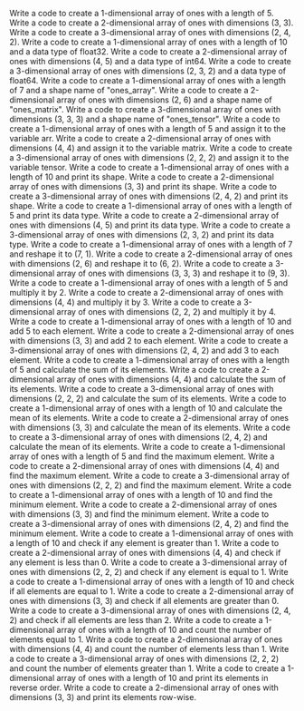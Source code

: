 Write a code to create a 1-dimensional array of ones with a length of 5.
Write a code to create a 2-dimensional array of ones with dimensions (3, 3).
Write a code to create a 3-dimensional array of ones with dimensions (2, 4, 2).
Write a code to create a 1-dimensional array of ones with a length of 10 and a data type of float32.
Write a code to create a 2-dimensional array of ones with dimensions (4, 5) and a data type of int64.
Write a code to create a 3-dimensional array of ones with dimensions (2, 3, 2) and a data type of float64.
Write a code to create a 1-dimensional array of ones with a length of 7 and a shape name of "ones_array".
Write a code to create a 2-dimensional array of ones with dimensions (2, 6) and a shape name of "ones_matrix".
Write a code to create a 3-dimensional array of ones with dimensions (3, 3, 3) and a shape name of "ones_tensor".
Write a code to create a 1-dimensional array of ones with a length of 5 and assign it to the variable arr.
Write a code to create a 2-dimensional array of ones with dimensions (4, 4) and assign it to the variable matrix.
Write a code to create a 3-dimensional array of ones with dimensions (2, 2, 2) and assign it to the variable tensor.
Write a code to create a 1-dimensional array of ones with a length of 10 and print its shape.
Write a code to create a 2-dimensional array of ones with dimensions (3, 3) and print its shape.
Write a code to create a 3-dimensional array of ones with dimensions (2, 4, 2) and print its shape.
Write a code to create a 1-dimensional array of ones with a length of 5 and print its data type.
Write a code to create a 2-dimensional array of ones with dimensions (4, 5) and print its data type.
Write a code to create a 3-dimensional array of ones with dimensions (2, 3, 2) and print its data type.
Write a code to create a 1-dimensional array of ones with a length of 7 and reshape it to (7, 1).
Write a code to create a 2-dimensional array of ones with dimensions (2, 6) and reshape it to (6, 2).
Write a code to create a 3-dimensional array of ones with dimensions (3, 3, 3) and reshape it to (9, 3).
Write a code to create a 1-dimensional array of ones with a length of 5 and multiply it by 2.
Write a code to create a 2-dimensional array of ones with dimensions (4, 4) and multiply it by 3.
Write a code to create a 3-dimensional array of ones with dimensions (2, 2, 2) and multiply it by 4.
Write a code to create a 1-dimensional array of ones with a length of 10 and add 5 to each element.
Write a code to create a 2-dimensional array of ones with dimensions (3, 3) and add 2 to each element.
Write a code to create a 3-dimensional array of ones with dimensions (2, 4, 2) and add 3 to each element.
Write a code to create a 1-dimensional array of ones with a length of 5 and calculate the sum of its elements.
Write a code to create a 2-dimensional array of ones with dimensions (4, 4) and calculate the sum of its elements.
Write a code to create a 3-dimensional array of ones with dimensions (2, 2, 2) and calculate the sum of its elements.
Write a code to create a 1-dimensional array of ones with a length of 10 and calculate the mean of its elements.
Write a code to create a 2-dimensional array of ones with dimensions (3, 3) and calculate the mean of its elements.
Write a code to create a 3-dimensional array of ones with dimensions (2, 4, 2) and calculate the mean of its elements.
Write a code to create a 1-dimensional array of ones with a length of 5 and find the maximum element.
Write a code to create a 2-dimensional array of ones with dimensions (4, 4) and find the maximum element.
Write a code to create a 3-dimensional array of ones with dimensions (2, 2, 2) and find the maximum element.
Write a code to create a 1-dimensional array of ones with a length of 10 and find the minimum element.
Write a code to create a 2-dimensional array of ones with dimensions (3, 3) and find the minimum element.
Write a code to create a 3-dimensional array of ones with dimensions (2, 4, 2) and find the minimum element.
Write a code to create a 1-dimensional array of ones with a length of 10 and check if any element is greater than 1.
Write a code to create a 2-dimensional array of ones with dimensions (4, 4) and check if any element is less than 0.
Write a code to create a 3-dimensional array of ones with dimensions (2, 2, 2) and check if any element is equal to 1.
Write a code to create a 1-dimensional array of ones with a length of 10 and check if all elements are equal to 1.
Write a code to create a 2-dimensional array of ones with dimensions (3, 3) and check if all elements are greater than 0.
Write a code to create a 3-dimensional array of ones with dimensions (2, 4, 2) and check if all elements are less than 2.
Write a code to create a 1-dimensional array of ones with a length of 10 and count the number of elements equal to 1.
Write a code to create a 2-dimensional array of ones with dimensions (4, 4) and count the number of elements less than 1.
Write a code to create a 3-dimensional array of ones with dimensions (2, 2, 2) and count the number of elements greater than 1.
Write a code to create a 1-dimensional array of ones with a length of 10 and print its elements in reverse order.
Write a code to create a 2-dimensional array of ones with dimensions (3, 3) and print its elements row-wise.